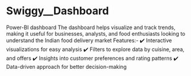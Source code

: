 # Swiggy__Dashboard
Power-BI dashboard
The dashboard helps visualize and track trends, making it useful for businesses, analysts, and food enthusiasts looking to understand the Indian food delivery market
Features:-
✔️ Interactive visualizations for easy analysis
✔️ Filters to explore data by cuisine, area, and offers
✔️ Insights into customer preferences and rating patterns
✔️ Data-driven approach for better decision-making
